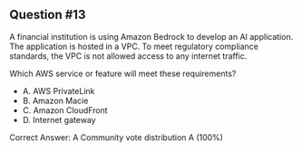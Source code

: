 ## Question #13

A financial institution is using Amazon Bedrock to develop an AI application. The application is hosted in a VPC. To meet regulatory compliance standards, the VPC is not allowed access to any internet traffic.

Which AWS service or feature will meet these requirements?

- A. AWS PrivateLink
- B. Amazon Macie
- C. Amazon CloudFront
- D. Internet gateway 

Correct Answer: 
A Community vote distribution A (100%)